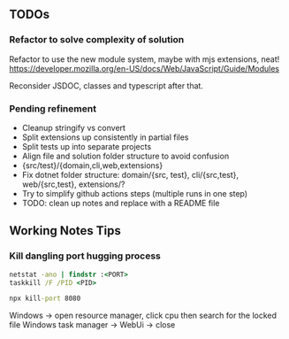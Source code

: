 ﻿## TODOs

### Refactor to solve complexity of solution

Refactor to use the new module system, maybe with mjs extensions, neat!
https://developer.mozilla.org/en-US/docs/Web/JavaScript/Guide/Modules

Reconsider JSDOC, classes and typescript after that.


### Pending refinement
- Cleanup stringify vs convert
- Split extensions up consistently in partial files
- Split tests up into separate projects
- Align file and solution folder structure to avoid confusion
- {src/test}/{domain,cli,web,extensions}
- Fix dotnet folder structure: domain/{src, test}, cli/{src,test}, web/{src,test}, extensions/?
- Try to simplify github actions steps (multiple runs in one step)
- TODO: clean up notes and replace with a README file

## Working Notes Tips

### Kill dangling port hugging process
```cmd
netstat -ano | findstr :<PORT>
taskkill /F /PID <PID>

npx kill-port 8080
```

Windows -> open resource manager, click cpu then search for the locked file
Windows task manager -> WebUi -> close